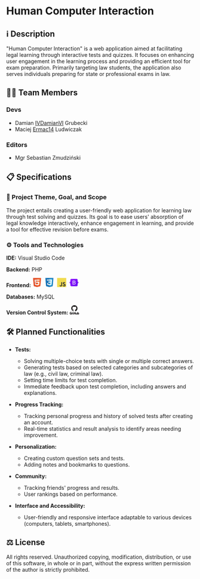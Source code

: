 # Human Computer Interaction

## ℹ️ Description

"Human Computer Interaction" is a web application aimed at facilitating legal learning through interactive tests and quizzes. It focuses on enhancing user engagement in the learning process and providing an efficient tool for exam preparation. Primarily targeting law students, the application also serves individuals preparing for state or professional exams in law.

## 👨‍💻 Team Members

### Devs
- Damian [IVDamianVI](https://github.com/ivdamianvi) Grubecki
- Maciej [Ermac14](https://github.com/ermac14) Ludwiczak

### Editors
- Mgr Sebastian Zmudziński

## 📋 Specifications

### 🎯 Project Theme, Goal, and Scope

The project entails creating a user-friendly web application for learning law through test solving and quizzes. Its goal is to ease users' absorption of legal knowledge interactively, enhance engagement in learning, and provide a tool for effective revision before exams.

### ⚙️ Tools and Technologies

**IDE:**
Visual Studio Code

**Backend:**
PHP

**Frontend:**
<img src="https://github.com/devicons/devicon/blob/master/icons/html5/html5-original.svg" title="HTML" alt="HTML" width="25" height="25"/>&nbsp; <img src="https://github.com/devicons/devicon/blob/master/icons/css3/css3-original.svg" title="CSS" alt="CSS" width="25" height="25"/>&nbsp; <img src="https://github.com/devicons/devicon/blob/master/icons/javascript/javascript-original.svg" title="JavaScript" alt="JavaScript" width="25" height="25"/>&nbsp; <img src="https://github.com/devicons/devicon/blob/master/icons/bootstrap/bootstrap-original.svg" title="Bootstrap" alt="Bootstrap" width="25" height="25"/>

**Databases:** 
MySQL

**Version Control System:**
<img src="https://github.com/devicons/devicon/blob/master/icons/github/github-original-wordmark.svg" title="Github" alt="Github" width="25" height="25"/>

## 🛠️ Planned Functionalities

- **Tests:**
   - Solving multiple-choice tests with single or multiple correct answers.
   - Generating tests based on selected categories and subcategories of law (e.g., civil law, criminal law).
   - Setting time limits for test completion.
   - Immediate feedback upon test completion, including answers and explanations.

- **Progress Tracking:**
   - Tracking personal progress and history of solved tests after creating an account.
   - Real-time statistics and result analysis to identify areas needing improvement.

- **Personalization:**
   - Creating custom question sets and tests.
   - Adding notes and bookmarks to questions.

- **Community:**
   - Tracking friends' progress and results.
   - User rankings based on performance.

- **Interface and Accessibility:**
   - User-friendly and responsive interface adaptable to various devices (computers, tablets, smartphones).

## ⚖ License

All rights reserved. Unauthorized copying, modification, distribution, or use of this software, in whole or in part, without the express written permission of the author is strictly prohibited.
